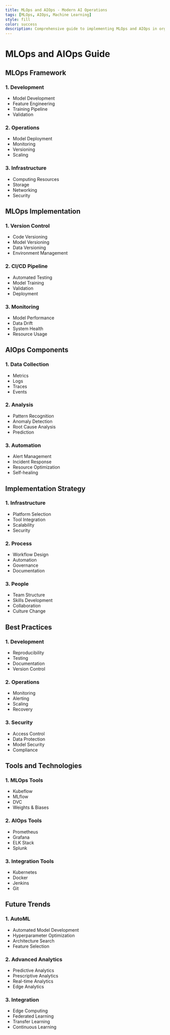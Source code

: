 ```yaml
---
title: MLOps and AIOps - Modern AI Operations
tags: [MLOps, AIOps, Machine Learning]
style: fill
color: success
description: Comprehensive guide to implementing MLOps and AIOps in organizations
---
```


# MLOps and AIOps Guide

## MLOps Framework

### 1. Development
- Model Development
- Feature Engineering
- Training Pipeline
- Validation

### 2. Operations
- Model Deployment
- Monitoring
- Versioning
- Scaling

### 3. Infrastructure
- Computing Resources
- Storage
- Networking
- Security

## MLOps Implementation

### 1. Version Control
- Code Versioning
- Model Versioning
- Data Versioning
- Environment Management

### 2. CI/CD Pipeline
- Automated Testing
- Model Training
- Validation
- Deployment

### 3. Monitoring
- Model Performance
- Data Drift
- System Health
- Resource Usage

## AIOps Components

### 1. Data Collection
- Metrics
- Logs
- Traces
- Events

### 2. Analysis
- Pattern Recognition
- Anomaly Detection
- Root Cause Analysis
- Prediction

### 3. Automation
- Alert Management
- Incident Response
- Resource Optimization
- Self-healing

## Implementation Strategy

### 1. Infrastructure
- Platform Selection
- Tool Integration
- Scalability
- Security

### 2. Process
- Workflow Design
- Automation
- Governance
- Documentation

### 3. People
- Team Structure
- Skills Development
- Collaboration
- Culture Change

## Best Practices

### 1. Development
- Reproducibility
- Testing
- Documentation
- Version Control

### 2. Operations
- Monitoring
- Alerting
- Scaling
- Recovery

### 3. Security
- Access Control
- Data Protection
- Model Security
- Compliance

## Tools and Technologies

### 1. MLOps Tools
- Kubeflow
- MLflow
- DVC
- Weights & Biases

### 2. AIOps Tools
- Prometheus
- Grafana
- ELK Stack
- Splunk

### 3. Integration Tools
- Kubernetes
- Docker
- Jenkins
- Git

## Future Trends

### 1. AutoML
- Automated Model Development
- Hyperparameter Optimization
- Architecture Search
- Feature Selection

### 2. Advanced Analytics
- Predictive Analytics
- Prescriptive Analytics
- Real-time Analytics
- Edge Analytics

### 3. Integration
- Edge Computing
- Federated Learning
- Transfer Learning
- Continuous Learning
